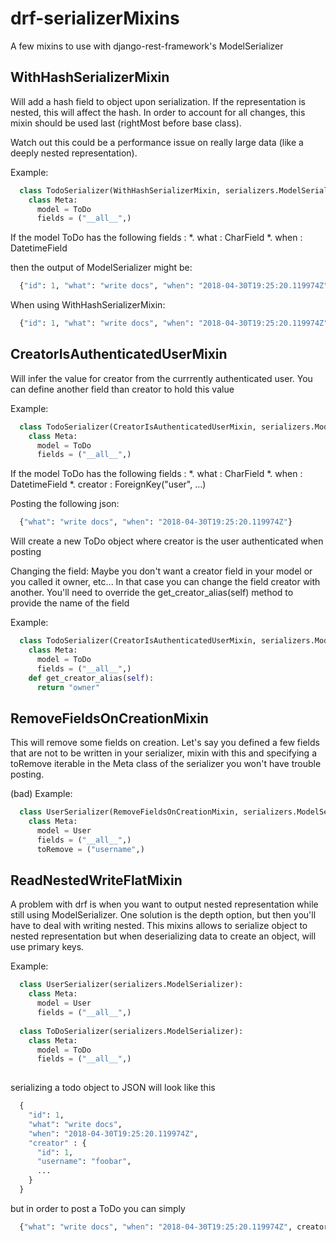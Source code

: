# drf-serializerMixins
A few mixins to use with django-rest-framework's ModelSerializer


## WithHashSerializerMixin
Will add a hash field to object upon serialization. If the representation is nested, this will affect the hash.
In order to account for all changes, this mixin should be used last (rightMost before base class).

Watch out this could be a performance issue on really large data (like a deeply nested representation).

Example:
```python
  class TodoSerializer(WithHashSerializerMixin, serializers.ModelSerializer):
    class Meta:
      model = ToDo
      fields = ("__all__",)
```

If the model ToDo has the following fields : 
*. what : CharField
*. when : DatetimeField

then the output of ModelSerializer might be:
```python
  {"id": 1, "what": "write docs", "when": "2018-04-30T19:25:20.119974Z"}
```
When using WithHashSerializerMixin:
```python
  {"id": 1, "what": "write docs", "when": "2018-04-30T19:25:20.119974Z", "hash": -6564626725321286430}
```

## CreatorIsAuthenticatedUserMixin
Will infer the value for creator from the currrently authenticated user.
You can define another field than creator to hold this value

Example:
```python
  class TodoSerializer(CreatorIsAuthenticatedUserMixin, serializers.ModelSerializer):
    class Meta:
      model = ToDo
      fields = ("__all__",)
```

If the model ToDo has the following fields : 
*. what : CharField
*. when : DatetimeField
*. creator : ForeignKey("user", ...)

Posting the following json:
```python
  {"what": "write docs", "when": "2018-04-30T19:25:20.119974Z"}
```

Will create a new ToDo object where creator is the user authenticated when posting

Changing the field:
Maybe you don't want a creator field in your model or you called it owner, etc...
In that case you can change the field creator with another.
You'll need to override the get_creator_alias(self) method to provide the name of the field

Example:
```python
  class TodoSerializer(CreatorIsAuthenticatedUserMixin, serializers.ModelSerializer):
    class Meta:
      model = ToDo
      fields = ("__all__",)
    def get_creator_alias(self):
      return "owner"
```

## RemoveFieldsOnCreationMixin
This will remove some fields on creation.
Let's say you defined a few fields that are not to be written in your serializer,
mixin with this and specifying a toRemove iterable in the Meta class of the serializer you won't have trouble posting.

(bad) Example:
```python
  class UserSerializer(RemoveFieldsOnCreationMixin, serializers.ModelSerializer):
    class Meta:
      model = User
      fields = ("__all__",)
      toRemove = ("username",)
```


## ReadNestedWriteFlatMixin
A problem with drf is when you want to output nested representation while still using ModelSerializer. One solution is the depth option, but then you'll have to deal with writing nested. This mixins allows to serialize object to nested representation but when deserializing data to create an object, will use primary keys.

Example:
```python
  class UserSerializer(serializers.ModelSerializer):
    class Meta:
      model = User
      fields = ("__all__",)
      
  class ToDoSerializer(serializers.ModelSerializer):
    class Meta:
      model = ToDo
      fields = ("__all__",)
      
```

serializing a todo object to JSON will look like this
```python
  {
    "id": 1, 
    "what": "write docs", 
    "when": "2018-04-30T19:25:20.119974Z",
    "creator" : {
      "id": 1,
      "username": "foobar",
      ...
    }
  }
```

but in order to post a ToDo you can simply
```python
  {"what": "write docs", "when": "2018-04-30T19:25:20.119974Z", creator: 1}
```
